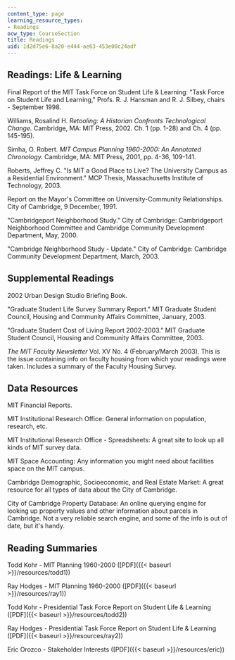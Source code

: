 ```yaml
---
content_type: page
learning_resource_types:
- Readings
ocw_type: CourseSection
title: Readings
uid: 1d2d75e6-8a20-e444-ae63-453e00c24adf
---
```


Readings: Life & Learning
-------------------------

Final Report of the MIT Task Force on Student Life & Learning: "Task Force on Student Life and Learning," Profs. R. J. Hansman and R. J. Silbey, chairs - September 1998.

Williams, Rosalind H. _Retooling: A Historian Confronts Technological Change._ Cambridge, MA: MIT Press, 2002. Ch. 1 (pp. 1-28) and Ch. 4 (pp. 145-195).

Simha, O. Robert. _MIT Campus Planning 1960-2000: An Annotated Chronology._ Cambridge, MA: MIT Press, 2001, pp. 4-36, 109-141.

Roberts, Jeffrey C. "Is MIT a Good Place to Live? The University Campus as a Residential Environment." MCP Thesis, Massachusetts Institute of Technology, 2003.

Report on the Mayor's Committee on University-Community Relationships. City of Cambridge, 9 December, 1991.

"Cambridgeport Neighborhood Study." City of Cambridge: Cambridgeport Neighborhood Committee and Cambridge Community Development Department, May, 2000.

"Cambridge Neighborhood Study - Update." City of Cambridge: Cambridge Community Development Department, March, 2003.

Supplemental Readings
---------------------

2002 Urban Design Studio Briefing Book.

"Graduate Student Life Survey Summary Report." MIT Graduate Student Council, Housing and Community Affairs Committee, January, 2003.

"Graduate Student Cost of Living Report 2002-2003." MIT Graduate Student Council, Housing and Community Affairs Committee, 2003.

_The MIT Faculty Newsletter_ Vol. XV No. 4 (February/March 2003). This is the issue containing info on faculty housing from which your readings were taken. Includes a summary of the Faculty Housing Survey.

Data Resources
--------------

MIT Financial Reports.

MIT Institutional Research Office: General information on population, research, etc.

MIT Institutional Research Office - Spreadsheets: A great site to look up all kinds of MIT survey data.

MIT Space Accounting: Any information you might need about facilities space on the MIT campus.

Cambridge Demographic, Socioeconomic, and Real Estate Market: A great resource for all types of data about the City of Cambridge.

City of Cambridge Property Database: An online querying engine for looking up property values and other information about parcels in Cambridge. Not a very reliable search engine, and some of the info is out of date, but it's handy.

Reading Summaries
-----------------

Todd Kohr - MIT Planning 1960-2000 ([PDF]({{< baseurl >}}/resources/todd1))

Ray Hodges - MIT Planning 1960-2000 ([PDF]({{< baseurl >}}/resources/ray1))

Todd Kohr - Presidential Task Force Report on Student Life & Learning ([PDF]({{< baseurl >}}/resources/todd2))

Ray Hodges - Presidential Task Force Report on Student Life & Learning ([PDF]({{< baseurl >}}/resources/ray2))

Eric Orozco - Stakeholder Interests ([PDF]({{< baseurl >}}/resources/eric))